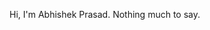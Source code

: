 Hi, I'm Abhishek Prasad.
Nothing much to say.
<!---
Abhishek6792/Abhishek6792 is a ✨ special ✨ repository because its `README.md` (this file) appears on your GitHub profile.
You can click the Preview link to take a look at your changes.
--->
